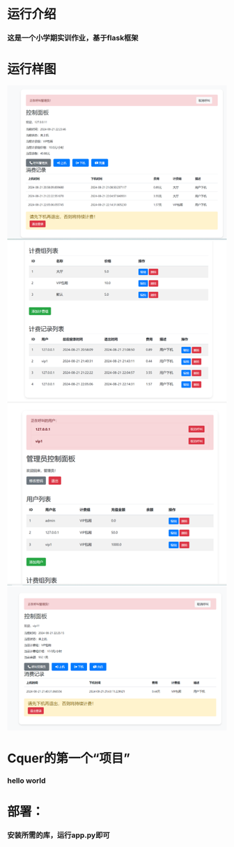 # 运行介绍
### 这是一个小学期实训作业，基于flask框架
# 运行样图
![控制面板](images/screen3.png)
![控制面板](images/screen2.png)
![图片](images/admin1.png)
![控制面板](images/screen1.png)
# Cquer的第一个“项目”
### hello world
# 部署：
### 安装所需的库，运行app.py即可